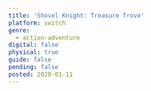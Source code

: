 ```yaml
---
title: 'Shovel Knight: Treasure Trove'
platform: switch
genre:
  - action-adventure
digital: false
physical: true
guide: false
pending: false
posted: 2020-01-11
---
```

